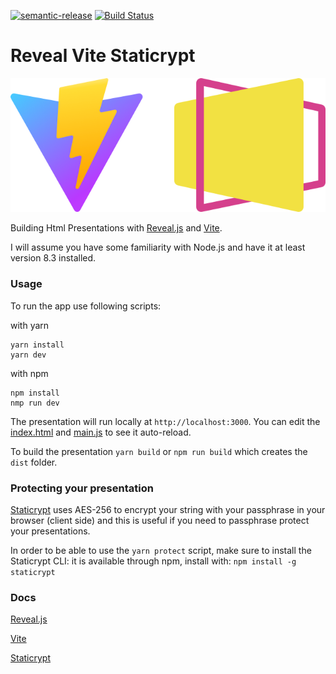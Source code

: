 [![semantic-release](https://img.shields.io/badge/semantic-release-e10079.svg?logo=semantic-release)](https://github.com/semantic-release/semantic-release) [![Build Status](https://app.travis-ci.com/stphn/reveal-vite-protected.svg?branch=main)](https://app.travis-ci.com/stphn/reveal-vite-protected)

# Reveal Vite Staticrypt

![Image](docs/preview.webp)

Building Html Presentations with [Reveal.js](https://revealjs.com/) and [Vite](https://vitejs.dev/).

I will assume you have some familiarity with Node.js and have it at least version 8.3 installed.

### Usage

To run the app use following scripts:

with yarn
```
yarn install
yarn dev
```

with npm

```
npm install
nmp run dev
```

The presentation will run locally at `http://localhost:3000`. You can edit the [index.html](https://github.com/stphn/reveal-vite-protected/blob/main/index.html) and [main.js](https://github.com/stphn/reveal-vite-protected/blob/main/main.js) to see it auto-reload.

To build the presentation `yarn build` or `npm run build` which creates the `dist` folder.

### Protecting your presentation

[Staticrypt](https://github.com/robinmoisson/staticrypt) uses AES-256 to encrypt your string with your passphrase in your browser (client side) and this is useful if you need to passphrase protect your presentations.

In order to be able to use the `yarn protect` script, make sure to install the Staticrypt CLI: it is available through npm, install with: `npm install -g staticrypt`


### Docs

[Reveal.js](https://revealjs.com/)

[Vite](https://vitejs.dev/)

[Staticrypt](https://github.com/robinmoisson/staticrypt)



